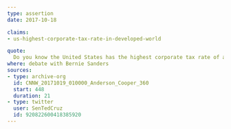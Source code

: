 ```yaml
---
type: assertion
date: 2017-10-18

claims:
- us-highest-corporate-tax-rate-in-developed-world

quote:
  Do you know the United States has the highest corporate tax rate of any developed country in the world? You look at countries all over Europe; Ireland, you look at The United Kingdom, you look at France. They're cutting their tax rate, and what's happening is jobs are fleeing to those countries. Capital goes where it gets the right tax rate.
where: debate with Bernie Sanders
sources:
- type: archive-org
  id: CNNW_20171019_010000_Anderson_Cooper_360
  start: 448
  duration: 21
- type: twitter
  user: SenTedCruz
  id: 920822600418385920
---
```

